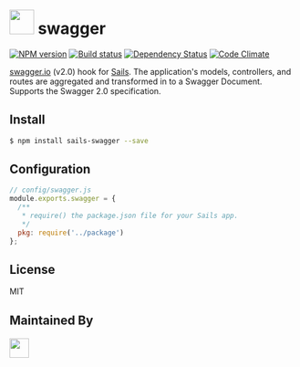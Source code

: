 # <img src="http://cdn.tjw.io/images/sails-logo.png" height='43px' /> swagger

[![NPM version][npm-image]][npm-url]
[![Build status][ci-image]][ci-url]
[![Dependency Status][daviddm-image]][daviddm-url]
[![Code Climate][codeclimate-image]][codeclimate-url]

[swagger.io](http://swagger.io/) (v2.0) hook for [Sails](http://sailsjs.org). The application's models, controllers, and routes are aggregated and transformed in to a Swagger Document. Supports the Swagger 2.0 specification.

## Install

```sh
$ npm install sails-swagger --save
```

## Configuration
```js
// config/swagger.js
module.exports.swagger = {
  /**
   * require() the package.json file for your Sails app.
   */
  pkg: require('../package')
};
```

## License
MIT

## Maintained By
##### [<img src='http://i.imgur.com/zM0ynQk.jpg' height='34px'>](http://balderdash.co)

[npm-image]: https://img.shields.io/npm/v/sails-swagger.svg?style=flat-square
[npm-url]: https://npmjs.org/package/sails-swagger
[ci-image]: https://img.shields.io/travis/tjwebb/sails-swagger/master.svg?style=flat-square
[ci-url]: https://travis-ci.org/tjwebb/sails-swagger
[daviddm-image]: http://img.shields.io/david/tjwebb/sails-swagger.svg?style=flat-square
[daviddm-url]: https://david-dm.org/tjwebb/sails-swagger
[codeclimate-image]: https://img.shields.io/codeclimate/github/tjwebb/sails-swagger.svg?style=flat-square
[codeclimate-url]: https://codeclimate.com/github/tjwebb/sails-swagger
